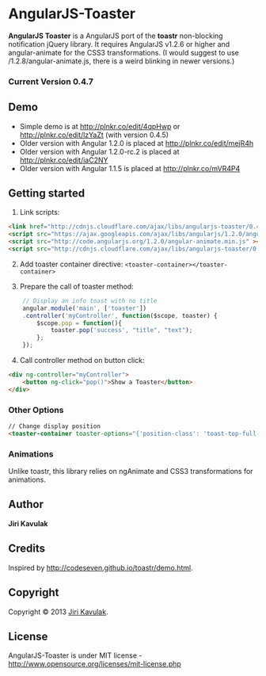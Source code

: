 AngularJS-Toaster
=================

**AngularJS Toaster** is a AngularJS port of the **toastr** non-blocking notification jQuery library. It requires AngularJS v1.2.6 or higher and angular-animate for the CSS3 transformations. 
(I would suggest to use /1.2.8/angular-animate.js, there is a weird blinking in newer versions.)

### Current Version 0.4.7

## Demo
- Simple demo is at http://plnkr.co/edit/4qpHwp or http://plnkr.co/edit/lzYaZt (with version 0.4.5)
- Older version with Angular 1.2.0 is placed at http://plnkr.co/edit/mejR4h
- Older version with Angular 1.2.0-rc.2 is placed at http://plnkr.co/edit/iaC2NY
- Older version with Angular 1.1.5 is placed at http://plnkr.co/mVR4P4

## Getting started

1. Link scripts:

```html
<link href="http://cdnjs.cloudflare.com/ajax/libs/angularjs-toaster/0.4.4/toaster.css" rel="stylesheet" />
<script src="https://ajax.googleapis.com/ajax/libs/angularjs/1.2.0/angular.min.js" ></script>
<script src="http://code.angularjs.org/1.2.0/angular-animate.min.js" ></script>
<script src="http://cdnjs.cloudflare.com/ajax/libs/angularjs-toaster/0.4.4/toaster.js"></script>
```

2. Add toaster container directive: `<toaster-container></toaster-container>`

3. Prepare the call of toaster method:

```js
	// Display an info toast with no title
	angular.module('main', ['toaster'])
	.controller('myController', function($scope, toaster) {
	    $scope.pop = function(){
	        toaster.pop('success', "title", "text");
	    };
	});
```

4. Call controller method on button click:

```html
<div ng-controller="myController">
    <button ng-click="pop()">Show a Toaster</button>
</div>
```

### Other Options

```html
// Change display position
<toaster-container toaster-options="{'position-class': 'toast-top-full-width'}"></toaster-container>
```

### Animations
Unlike toastr, this library relies on ngAnimate and CSS3 transformations for animations.
		
## Author
**Jiri Kavulak**

## Credits
Inspired by http://codeseven.github.io/toastr/demo.html.

## Copyright
Copyright © 2013 [Jiri Kavulak](https://twitter.com/jirikavi).

## License 
AngularJS-Toaster is under MIT license - http://www.opensource.org/licenses/mit-license.php

